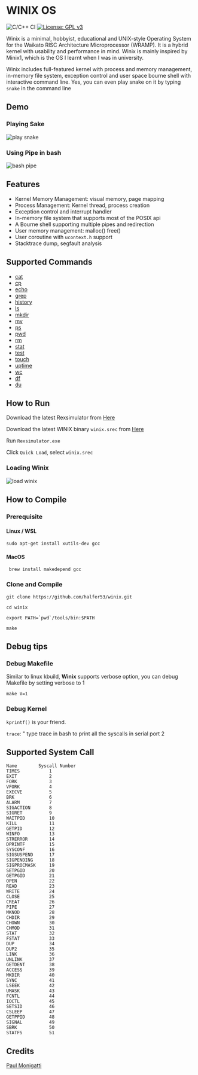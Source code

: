 # WINIX OS

![C/C++ CI](https://github.com/halfer53/winix/workflows/C/C++%20CI/badge.svg) [![License: GPL v3](https://img.shields.io/badge/License-GPLv3-blue.svg)](https://www.gnu.org/licenses/gpl-3.0)

Winix is a minimal, hobbyist, educational and UNIX-style Operating System for the Waikato RISC Architecture Microprocessor (WRAMP). It is a hybrid kernel with usability and performance in mind. Winix is mainly inspired by Minix1, which is the OS I learnt when I was in university.

Winix includes full-featured kernel with process and memory management, in-memory file system, exception control and user space bourne shell with interactive command line. Yes, you can even play snake on it by typing ```snake``` in the command line

## Demo

### Playing Sake
![play snake](demo/snake.gif)

### Using Pipe in bash
![bash pipe](demo/bash_pipe_ls.gif)

## Features

 - Kernel Memory Management: visual memory, page mapping
 - Process Management: Kernel thread, process creation
 - Exception control and interrupt handler
 - In-memory file system that supports most of the POSIX api
 - A Bourne shell supporting multiple pipes and redirection
 - User memory management: malloc() free()
 - User coroutine with ```ucontext.h``` support
 - Stacktrace dump, segfault analysis

## Supported Commands

 - [cat](user/commands/cat.c)
 - [cp](user/commands/cp.c)
 - [echo](user/commands/echo.c)
 - [grep](user/commands/grep.c)
 - [history](user/commands/history.c)
 - [ls](user/commands/ls.c)
 - [mkdir](user/commands/mkdir.c)
 - [mv](user/commands/mv.c)
 - [ps](user/commands/ps.c)
 - [pwd](user/commands/pwd.c)
 - [rm](user/commands/rm.c)
 - [stat](user/commands/stat.c)
 - [test](user/commands/test.c)
 - [touch](user/commands/touch.c)
 - [uptime](user/commands/uptime.c)
 - [wc](user/commands/wc.c)
 - [df](user/commands/df.c)
 - [du](user/commands/du.c)

## How to Run

Download the latest Rexsimulator from [Here](https://github.com/halfer53/rexsimulator/releases)

Download the latest WINIX binary ```winix.srec``` from [Here](https://github.com/halfer53/winix/releases)

Run ```Rexsimulator.exe```

Click ```Quick Load```, select ```winix.srec```

### Loading Winix
![load winix](demo/load_winix.gif)

## How to Compile

### Prerequisite

#### Linux / WSL

```sudo apt-get install xutils-dev gcc```

#### MacOS

``` brew install makedepend gcc```

### Clone and   Compile

```git clone https://github.com/halfer53/winix.git```

```cd winix```

```export PATH=`pwd`/tools/bin:$PATH```

```make```

## Debug tips

### Debug Makefile

Similar to linux kbuild, **Winix** supports verbose option, you can debug Makefile by setting verbose to 1

```make V=1```

### Debug Kernel

```kprintf()``` is your friend. 

```trace```: " type trace in bash to print all the syscalls in serial port 2 


## Supported System Call

```
Name        Syscall Number
TIMES           1
EXIT            2
FORK            3
VFORK           4
EXECVE          5
BRK             6
ALARM           7
SIGACTION       8
SIGRET          9
WAITPID         10
KILL            11
GETPID          12
WINFO           13
STRERROR        14
DPRINTF         15
SYSCONF         16
SIGSUSPEND      17
SIGPENDING      18
SIGPROCMASK     19
SETPGID         20
GETPGID         21
OPEN            22
READ            23
WRITE           24
CLOSE           25
CREAT           26
PIPE            27
MKNOD           28
CHDIR           29
CHOWN           30
CHMOD           31
STAT            32
FSTAT           33
DUP             34
DUP2            35
LINK            36
UNLINK          37
GETDENT         38
ACCESS          39
MKDIR           40
SYNC            41
LSEEK           42
UMASK           43
FCNTL           44
IOCTL           45
SETSID          46
CSLEEP          47
GETPPID         48
SIGNAL          49
SBRK            50
STATFS          51
```

## Credits
[Paul Monigatti](https://nz.linkedin.com/in/paulmonigatti)
